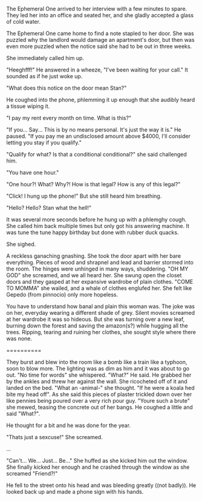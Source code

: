The Ephemeral One arrived to her interview with a few minutes to spare. They led her into an office and seated her, and she gladly accepted a glass of cold water.























The Ephemeral One came home to find a note stapled to her door. She was puzzled why the landlord would damage an apartment's door, but then was even more puzzled when the notice said she had to be out in three weeks.

She immediately called him up.

"Heeghfff!" He answered in a wheeze, "I've been waiting for your call." It sounded as if he just woke up.

"What does this notice on the door mean Stan?"

He coughed into the phone, phlemming it up enough that she audibly heard a tissue wiping it.

"I pay my rent every month on time. What is this?"

"If you... Say... This is by no means personal. It's just the way it is." He paused. "If you pay me an undisclosed amount above $4000, I'll consider letting you stay if you qualify."

"Qualify for what? Is that a conditional conditional?" she said challenged him.

"You have one hour."

"One hour?! What? Why?! How is that legal? How is any of this legal?"

"Click! I hung up the phone!" But she still heard him breathing.

"Hello? Hello? Stan what the hell!"

It was several more seconds before he hung up with a phlemghy cough. She called him back multiple times but only got his answering machine. It was tune the tune happy birthday but done with rubber duck quacks.

She sighed. 

























A reckless ganaching gnashing. She took the door apart with her bare everything. Pieces of wood and shrapnel and lead and barrier stormed into the room. The hinges were unhinged in many ways, shuddering.
"OH MY GOD" she screamed, and we all heard her. She swung open the closet doors and they gasped at her expansive wardrobe of plain clothes.
"COME TO MOMMA" she wailed, and a whale of clothes englufed her. She felt like Gepedo (from pinnocio) only more hopeless.

You have to understand how banal and plain this woman was. The joke was on her, everyday wearing a different shade of grey. Silent movies screamed at her wardrobe it was so hideous. But she was turning over a new leaf, burning down the forest and saving the amazon(s?) while hugging all the trees. Ripping, tearing and ruining her clothes, she sought style where there was none.









==========


They burst and blew into the room like a bomb like a train like a typhoon, soon to blow more. The lighting was as dim as him and it was about to go out. "No time for words" she whispered. "What?" He said. He grabbed her by the ankles and threw her against the wall. She ricocheted off of it and landed on the bed. "What an -animal-" she thought. "If he were a koala hed bite my head off". As she said this pieces of plaster trickled down over her like pennies being poured over a very rich pour guy. "Youre such a brute" she mewed, teasing the concrete out of her bangs. He coughed a little and said "What?".

He thought for a bit and he was done for the year.

"Thats just a sexcuse!" She screamed.

...


"Can't... We... Just... Be..." She huffed as she kicked him out the window. She finally kicked her enough and he crashed through the window as she screamed "Friend?!"

He fell to the street onto his head and was bleeding greatly ((not badly)). He looked back up and made a phone sign with his hands.



~~~~~~~~~~~~~~~




